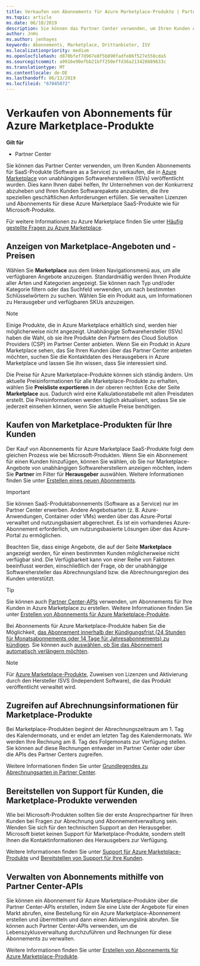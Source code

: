 ```yaml
---
title: Verkaufen von Abonnements für Azure Marketplace-Produkte | Partner Center
ms.topic: article
ms.date: 06/10/2019
description: Sie können das Partner Center verwenden, um Ihren Kunden Abonnements für SaaS-Produkte (Software as a Service) zu verkaufen, die in Azure Marketplace von unabhängigen Softwareherstellern (ISVs) veröffentlicht wurden.
author: JnHs
ms.author: jenhayes
keywords: Abonnements, Marketplace, Drittanbieter, ISV
ms.localizationpriority: medium
ms.openlocfilehash: d870bfef7d967e8f5b890fadfe86f527e558cda5
ms.sourcegitcommit: a9916e90efbb21bff250effd36a213420889633c
ms.translationtype: MT
ms.contentlocale: de-DE
ms.lasthandoff: 06/13/2019
ms.locfileid: "67045072"
---
```

# <a name="sell-subscriptions-to-azure-marketplace-products"></a>Verkaufen von Abonnements für Azure Marketplace-Produkte

**Gilt für**

- Partner Center

Sie können das Partner Center verwenden, um Ihren Kunden Abonnements für SaaS-Produkte (Software as a Service) zu verkaufen, die in [Azure Marketplace](https://azuremarketplace.microsoft.com/marketplace) von unabhängigen Softwareherstellern (ISVs) veröffentlicht wurden. Dies kann Ihnen dabei helfen, Ihr Unternehmen von der Konkurrenz abzuheben und Ihren Kunden Softwarepakete anzubieten, die ihre speziellen geschäftlichen Anforderungen erfüllen. Sie verwalten Lizenzen und Abonnements für diese Azure Marketplace SaaS-Produkte wie für Microsoft-Produkte.

Für weitere Informationen zu Azure Marketplace finden Sie unter [Häufig gestellte Fragen zu Azure Marketplace](https://docs.microsoft.com/azure/marketplace/marketplace-faq-publisher-guide).

## <a name="view-marketplace-offers-and-pricing"></a>Anzeigen von Marketplace-Angeboten und -Preisen

Wählen Sie **Marketplace** aus dem linken Navigationsmenü aus, um alle verfügbaren Angebote anzuzeigen. Standardmäßig werden Ihnen Produkte aller Arten und Kategorien angezeigt. Sie können nach Typ und/oder Kategorie filtern oder das Suchfeld verwenden, um nach bestimmten Schlüsselwörtern zu suchen. Wählen Sie ein Produkt aus, um Informationen zu Herausgeber und verfügbaren SKUs anzuzeigen.

> [!NOTE]
> Einige Produkte, die in Azure Marketplace erhältlich sind, werden hier möglicherweise nicht angezeigt. Unabhängige Softwarehersteller (ISVs) haben die Wahl, ob sie ihre Produkte den Partnern des Cloud Solution Providers (CSP) im Partner Center anbieten. Wenn Sie ein Produkt in Azure Marketplace sehen, das Sie Ihren Kunden über das Partner Center anbieten möchten, suchen Sie die Kontaktdaten des Herausgebers in Azure Marketplace und lassen Sie ihn wissen, dass Sie interessiert sind.

Die Preise für Azure Marketplace-Produkte können sich ständig ändern. Um aktuelle Preisinformationen für alle Marketplace-Produkte zu erhalten, wählen Sie **Preisliste exportieren** in der oberen rechten Ecke der Seite **Marketplace** aus. Dadurch wird eine Kalkulationstabelle mit allen Preisdaten erstellt. Die Preisinformationen werden täglich aktualisiert, sodass Sie sie jederzeit einsehen können, wenn Sie aktuelle Preise benötigen.

## <a name="purchase-marketplace-products-for-your-customers"></a>Kaufen von Marketplace-Produkten für Ihre Kunden

Der Kauf von Abonnements für Azure Marketplace SaaS-Produkte folgt dem gleichen Prozess wie bei Microsoft-Produkten. Wenn Sie ein Abonnement für einen Kunden hinzufügen, können Sie wählen, ob Sie nur Marketplace-Angebote von unabhängigen Softwareherstellern anzeigen möchten, indem Sie **Partner** im Filter für **Herausgeber** auswählen. Weitere Informationen finden Sie unter [Erstellen eines neuen Abonnements](create-a-new-subscription.md).

> [!IMPORTANT]
> Sie können SaaS-Produktabonnements (Software as a Service) nur im Partner Center erwerben. Andere Angebotsarten (z. B. Azure-Anwendungen, Container oder VMs) werden über das Azure-Portal verwaltet und nutzungsbasiert abgerechnet. Es ist ein vorhandenes Azure-Abonnement erforderlich, um nutzungsbasierte Lösungen über das Azure-Portal zu ermöglichen.

Beachten Sie, dass einige Angebote, die auf der Seite **Marketplace** angezeigt werden, für einen bestimmten Kunden möglicherweise nicht verfügbar sind. Die Verfügbarkeit kann von einer Reihe von Faktoren beeinflusst werden, einschließlich der Frage, ob der unabhängige Softwarehersteller das Abrechnungsland bzw. die Abrechnungsregion des Kunden unterstützt.

> [!TIP]
> Sie können auch [Partner Center-APIs](https://docs.microsoft.com/partner-center/develop/) verwenden, um Abonnements für Ihre Kunden in Azure Marketplace zu erstellen. Weitere Informationen finden Sie unter [Erstellen von Abonnements für Azure Marketplace-Produkte](https://docs.microsoft.com/partner-center/develop/create-subscription-azure-marketplace-products).

Bei Abonnements für Azure Marketplace-Produkte haben Sie die Möglichkeit, [das Abonnement innerhalb der Kündigungsfrist (24 Stunden für Monatsabonnements oder 14 Tage für Jahresabonnements) zu kündigen](https://docs.microsoft.com/partner-center/create-a-new-subscription#cancel-a-subscription). Sie können auch [auswählen, ob Sie das Abonnement automatisch verlängern möchten](https://docs.microsoft.com/partner-center/create-a-new-subscription#choose-whether-to-automatically-renew-an-azure-marketplace-subscription).

> [!NOTE]
> Für [Azure Marketplace-Produkte](sell-marketplace-products.md), Zuweisen von Lizenzen und Aktivierung durch den Hersteller ISVS (Independent Software), die das Produkt veröffentlicht verwaltet wird.

## <a name="access-billing-info-for-marketplace-products"></a>Zugreifen auf Abrechnungsinformationen für Marketplace-Produkte

Bei Marketplace-Produkten beginnt der Abrechnungszeitraum am 1. Tag des Kalendermonats, und er endet am letzten Tag des Kalendermonats. Wir werden Ihre Rechnung am 8. Tag des Folgemonats zur Verfügung stellen. Sie können auf diese Rechnungen entweder im Partner Center oder über die APIs des Partner Centers zugreifen.

Weitere Informationen finden Sie unter [Grundlegendes zu Abrechnungsarten in Partner Center](https://docs.microsoft.com/partner-center/billing-different-types#billing-for-one-time-and-select-recurring-charges).

## <a name="provide-support-for-customers-using-marketplace-products"></a>Bereitstellen von Support für Kunden, die Marketplace-Produkte verwenden

Wie bei Microsoft-Produkten sollten Sie der erste Ansprechpartner für Ihren Kunden bei Fragen zur Abrechnung und Abonnementverwaltung sein. Wenden Sie sich für den technischen Support an den Herausgeber. Microsoft bietet keinen Support für Marketplace-Produkte, sondern stellt Ihnen die Kontaktinformationen des Herausgebers zur Verfügung.

Weitere Informationen finden Sie unter [Support für Azure Marketplace-Produkte](https://docs.microsoft.com/partner-center/report-problems-on-behalf-of-a-customer#support-for-azure-marketplace-products) und [Bereitstellen von Support für Ihre Kunden](https://docs.microsoft.com/partner-center/customer-support).

## <a name="manage-subscriptions-using-partner-center-apis"></a>Verwalten von Abonnements mithilfe von Partner Center-APIs

Sie können ein Abonnement für Azure Marketplace-Produkte über die Partner Center-APIs erstellen, indem Sie eine Liste der Angebote für einen Markt abrufen, eine Bestellung für ein Azure Marketplace-Abonnement erstellen und übermitteln und dann einen Aktivierungslink abrufen. Sie können auch Partner Center-APIs verwenden, um die Lebenszyklusverwaltung durchzuführen und Rechnungen für diese Abonnements zu verwalten.

Weitere Informationen finden Sie unter [Erstellen von Abonnements für Azure Marketplace-Produkte](https://docs.microsoft.com/partner-center/develop/create-subscription-azure-marketplace-products).
